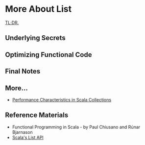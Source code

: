 # More About List

[TL;DR.](#final-notes)

## Underlying Secrets

## Optimizing Functional Code

## <a name="final-notes"></a>Final Notes

## More...

- [Performance Characteristics in Scala Collections](http://docs.scala-lang.org/overviews/collections/performance-characteristics.html)

## Reference Materials

- Functional Programming in Scala - by Paul Chiusano and Rúnar Bjarnason
- [Scala's List API](http://www.scala-lang.org/api/2.11.8/index.html#scala.collection.immutable.List)
